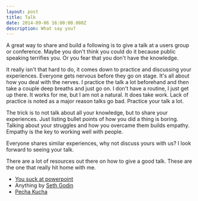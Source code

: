 ```yaml
---
layout: post
title: Talk
date: 2014-09-06 16:00:00.000Z
description: What say you?
---
```


<p>A great way to share and build a following is to give a talk at a users group or conference. Maybe you don't think you could do it because public speaking terrifies you. Or you fear that you don't have the knowledge. </p>

<p>It really isn't that hard to do, it comes down to practice and discussing your experiences. Everyone gets nervous before they go on stage. It's all about how you deal with the nerves. I practice the talk a lot beforehand and then take a couple deep breaths and just go on. I don't have a routine, I just get up there. It works for me, but I am not a natural. It does take work. Lack of practice is noted as a major reason talks go bad. Practice your talk a lot.  </p>

<p>The trick is to not talk about all your knowledge, but to share your experiences. Just listing bullet points of how you did a thing is boring. Talking about your struggles and how you overcame them builds empathy. Empathy is the key to working well with people.  </p>

<p>Everyone shares similar experiences, why not discuss yours with us? I look forward to seeing your talk.  </p>

<p>There are a lot of resources out there on how to give a good talk. These are the one that really hit home with me.  </p>

<ul>
<li><a href="http://www.slideshare.net/jessedee/you-suck-at-powerpoint">You suck at powerpoint</a></li>
<li>Anything by <a href="http://www.sethgodin.com/sg/">Seth Godin</a></li>
<li><a href="http://www.pechakucha.org/faq">Pecha Kucha</a></li>
</ul>

